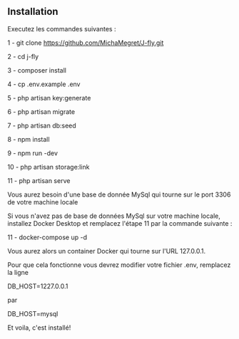 ## Installation

Executez les commandes suivantes : 

1 - git clone https://github.com/MichaMegret/J-fly.git

2 - cd j-fly

3 - composer install

4 - cp .env.example .env

5 - php artisan key:generate

6 - php artisan migrate

7 - php artisan db:seed

8 - npm install

9 - npm run -dev

10 - php artisan storage:link

11 - php artisan serve

Vous aurez besoin d'une base de donnée MySql qui tourne sur le port 3306 de votre machine locale

Si vous n'avez pas de base de données MySql sur votre machine locale, installez Docker Desktop et remplacez l'étape 11 par la commande suivante : 

11 - docker-compose up -d

Vous aurez alors un container Docker qui tourne sur l'URL 127.0.0.1.

Pour que cela fonctionne vous devrez modifier votre fichier .env, remplacez la ligne

DB_HOST=1227.0.0.1
 
par

DB_HOST=mysql

Et voila, c'est installé!
